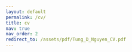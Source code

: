 ```yaml
---
layout: default
permalink: /cv/
title: cv
nav: true
nav_order: 2
redirect_to: /assets/pdf/Tung_D_Nguyen_CV.pdf
---
```

